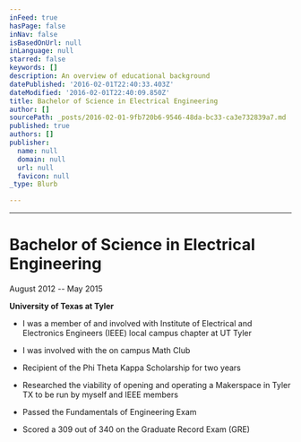 ```yaml
---
inFeed: true
hasPage: false
inNav: false
isBasedOnUrl: null
inLanguage: null
starred: false
keywords: []
description: An overview of educational background
datePublished: '2016-02-01T22:40:33.403Z'
dateModified: '2016-02-01T22:40:09.850Z'
title: Bachelor of Science in Electrical Engineering
author: []
sourcePath: _posts/2016-02-01-9fb720b6-9546-48da-bc33-ca3e732839a7.md
published: true
authors: []
publisher:
  name: null
  domain: null
  url: null
  favicon: null
_type: Blurb

---
```

****

# Bachelor of Science in Electrical Engineering

August 2012 --
May 2015

**University of Texas at Tyler**

* I was a member of and involved with Institute of Electrical
and Electronics Engineers (IEEE) local campus chapter at UT Tyler

* I was involved with the on campus Math Club

* Recipient of the Phi Theta Kappa Scholarship for two years

* Researched the viability of opening and operating a
Makerspace in Tyler TX to be run by myself and IEEE members

* Passed the Fundamentals of Engineering Exam

* Scored
a 309 out of 340 on the Graduate Record Exam (GRE)